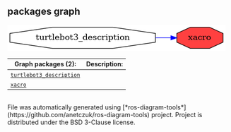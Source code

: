 <!--
File was automatically generated using 'ros-diagram-tools' project.
Project is distributed under the BSD 3-Clause license.
-->

## packages graph

[![xacro](xacro.png "xacro")](xacro.png)

| Graph packages (2): | Description: |
| ----------------------------------- | ------------ |
| [`turtlebot3_description`](turtlebot3_description.html) |  |
| [`xacro`](xacro.html) |  |


</br>
File was automatically generated using [*ros-diagram-tools*](https://github.com/anetczuk/ros-diagram-tools) project.
Project is distributed under the BSD 3-Clause license.
